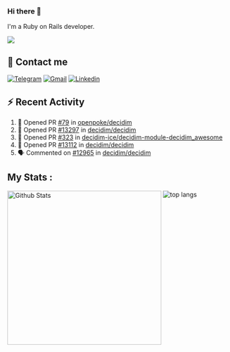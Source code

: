 ### Hi there 👋

I'm a Ruby on Rails developer.

<img src="https://komarev.com/ghpvc/?username=antopalidi&color=blueviolet&style=for-the-badge">

## 📩 Contact me 
[![Telegram](https://img.shields.io/badge/Telegram-2CA5E0?style=for-the-badge&logo=telegram&logoColor=white)](https://t.me/anna_top)
[![Gmail](https://img.shields.io/badge/email-D14836?style=for-the-badge&logo=gmail&logoColor=white)](mailto:topalidisanna@gmail.com)
[![Linkedin](https://img.shields.io/badge/LinkedIn-0077B5?style=for-the-badge&logo=linkedin&logoColor=white)](https://www.linkedin.com/in/topalidi/)
<!-- [![Codewars](https://img.shields.io/badge/Codewars-B1361E?style=for-the-badge&logo=Codewars&logoColor=white)](https://www.codewars.com/users/antopalidi) -->

## :zap: Recent Activity

<!--START_SECTION:activity-->
1. 💪 Opened PR [#79](https://github.com/openpoke/decidim/pull/79) in [openpoke/decidim](https://github.com/openpoke/decidim)
2. 💪 Opened PR [#13297](https://github.com/decidim/decidim/pull/13297) in [decidim/decidim](https://github.com/decidim/decidim)
3. 💪 Opened PR [#323](https://github.com/decidim-ice/decidim-module-decidim_awesome/pull/323) in [decidim-ice/decidim-module-decidim_awesome](https://github.com/decidim-ice/decidim-module-decidim_awesome)
4. 💪 Opened PR [#13112](https://github.com/decidim/decidim/pull/13112) in [decidim/decidim](https://github.com/decidim/decidim)
5. 🗣 Commented on [#12965](https://github.com/decidim/decidim/pull/12965#issuecomment-2158279188) in [decidim/decidim](https://github.com/decidim/decidim)
<!--END_SECTION:activity-->

## My Stats :
<!--
<img alt="activity" src="https://streak-stats.demolab.com?user=antopalidi" />
-->
<div>
<img align="top" width="350px" alt="Github Stats" src="https://github-readme-stats-git-master-antopalidis-projects.vercel.app/api?username=antopalidi&count_private=true&show_icons=true&hide_border=true" />
<img align="top" alt="top langs" src="https://github-readme-stats-git-master-antopalidis-projects.vercel.app/api/top-langs/?username=antopalidi&layout=compact" />
 </div>
<!--
#### [My CV](https://antopalidi.github.io/my_cv/)
-->

<!--
**antopalidi/antopalidi** is a ✨ _special_ ✨ repository because its `README.md` (this file) appears on your GitHub profile.
-->
